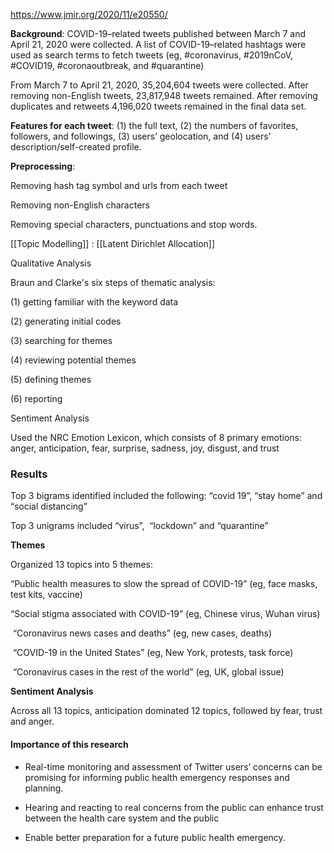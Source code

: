 
https://www.jmir.org/2020/11/e20550/

**Background**: COVID-19–related tweets published between March 7 and April 21, 2020 were collected.
A list of COVID-19–related hashtags were used as search terms to fetch tweets (eg, #coronavirus, #2019nCoV, #COVID19, #coronaoutbreak, and #quarantine)

From March 7 to April 21, 2020, 35,204,604 tweets were collected. After removing non-English tweets, 23,817,948 tweets remained. After removing duplicates and retweets 4,196,020 tweets remained in the final data set.

**Features for each tweet**: (1) the full text, (2) the numbers of favorites, followers, and followings, (3) users’ geolocation, and (4) users' description/self-created profile.

**Preprocessing**:

Removing hash tag symbol and urls from each tweet

Removing non-English characters

Removing special characters, punctuations and stop words.

[[Topic Modelling]] : [[Latent Dirichlet Allocation]]

Qualitative Analysis

Braun and Clarke's six steps of thematic analysis:

(1) getting familiar with the keyword data

(2) generating initial codes

(3) searching for themes

(4) reviewing potential themes

(5) defining themes

(6) reporting


Sentiment Analysis

Used the NRC Emotion Lexicon, which consists of 8 primary emotions: anger, anticipation, fear, surprise, sadness, joy, disgust, and trust

### Results

Top 3 bigrams identified included the following: “covid 19”, “stay home” and “social distancing”

Top 3 unigrams included “virus”,  “lockdown” and “quarantine”

**Themes**

Organized 13 topics into 5 themes:

“Public health measures to slow the spread of COVID-19” (eg, face masks, test kits, vaccine)

“Social stigma associated with COVID-19” (eg, Chinese virus, Wuhan virus)

 “Coronavirus news cases and deaths” (eg, new cases, deaths)

 “COVID-19 in the United States” (eg, New York, protests, task force)

 “Coronavirus cases in the rest of the world” (eg, UK, global issue)

**Sentiment Analysis**

Across all 13 topics, anticipation dominated 12 topics, followed by fear, trust and anger.

#### Importance of this research

- Real-time monitoring and assessment of Twitter users’ concerns can be promising for informing public health emergency responses and planning.

- Hearing and reacting to real concerns from the public can enhance trust between the health care system and the public

- Enable better preparation for a future public health emergency.